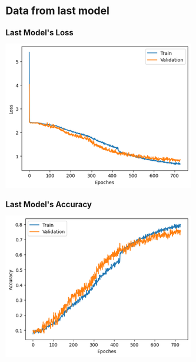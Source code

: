 # Data from last model

## Last Model's Loss

![Last Loss](last_loss.png)

## Last Model's Accuracy

![Last Accuracy](last_acc.png)
